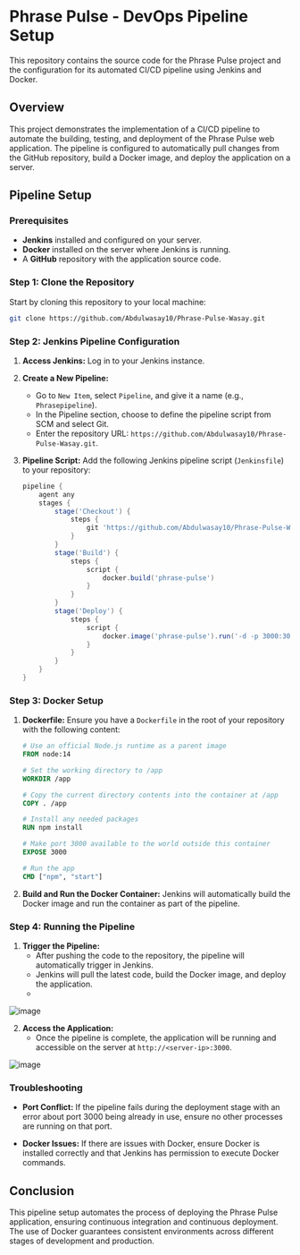 
# Phrase Pulse - DevOps Pipeline Setup

This repository contains the source code for the Phrase Pulse project and the configuration for its automated CI/CD pipeline using Jenkins and Docker.

## Overview

This project demonstrates the implementation of a CI/CD pipeline to automate the building, testing, and deployment of the Phrase Pulse web application. The pipeline is configured to automatically pull changes from the GitHub repository, build a Docker image, and deploy the application on a server.

## Pipeline Setup

### Prerequisites

- **Jenkins** installed and configured on your server.
- **Docker** installed on the server where Jenkins is running.
- A **GitHub** repository with the application source code.

### Step 1: Clone the Repository

Start by cloning this repository to your local machine:

```bash
git clone https://github.com/Abdulwasay10/Phrase-Pulse-Wasay.git
```

### Step 2: Jenkins Pipeline Configuration

1. **Access Jenkins:** Log in to your Jenkins instance.
2. **Create a New Pipeline:** 
   - Go to `New Item`, select `Pipeline`, and give it a name (e.g., `Phrasepipeline`).
   - In the Pipeline section, choose to define the pipeline script from SCM and select Git.
   - Enter the repository URL: `https://github.com/Abdulwasay10/Phrase-Pulse-Wasay.git`.

3. **Pipeline Script:**
   Add the following Jenkins pipeline script (`Jenkinsfile`) to your repository:

   ```groovy
   pipeline {
       agent any
       stages {
           stage('Checkout') {
               steps {
                   git 'https://github.com/Abdulwasay10/Phrase-Pulse-Wasay.git'
               }
           }
           stage('Build') {
               steps {
                   script {
                       docker.build('phrase-pulse')
                   }
               }
           }
           stage('Deploy') {
               steps {
                   script {
                       docker.image('phrase-pulse').run('-d -p 3000:3000')
                   }
               }
           }
       }
   }
   ```

### Step 3: Docker Setup

1. **Dockerfile:**
   Ensure you have a `Dockerfile` in the root of your repository with the following content:

   ```Dockerfile
   # Use an official Node.js runtime as a parent image
   FROM node:14

   # Set the working directory to /app
   WORKDIR /app

   # Copy the current directory contents into the container at /app
   COPY . /app

   # Install any needed packages
   RUN npm install

   # Make port 3000 available to the world outside this container
   EXPOSE 3000

   # Run the app
   CMD ["npm", "start"]
   ```

2. **Build and Run the Docker Container:**
   Jenkins will automatically build the Docker image and run the container as part of the pipeline.

### Step 4: Running the Pipeline

1. **Trigger the Pipeline:**
   - After pushing the code to the repository, the pipeline will automatically trigger in Jenkins.
   - Jenkins will pull the latest code, build the Docker image, and deploy the application.
   - 
![image](https://github.com/user-attachments/assets/bb7810aa-4785-4b36-8f58-1e8c933a899d)


2. **Access the Application:**
   - Once the pipeline is complete, the application will be running and accessible on the server at `http://<server-ip>:3000`.

![image](https://github.com/user-attachments/assets/a976929a-d185-4730-981f-b8ade0e0d66f)

### Troubleshooting

- **Port Conflict:** If the pipeline fails during the deployment stage with an error about port 3000 being already in use, ensure no other processes are running on that port.

- **Docker Issues:** If there are issues with Docker, ensure Docker is installed correctly and that Jenkins has permission to execute Docker commands.

## Conclusion

This pipeline setup automates the process of deploying the Phrase Pulse application, ensuring continuous integration and continuous deployment. The use of Docker guarantees consistent environments across different stages of development and production.
